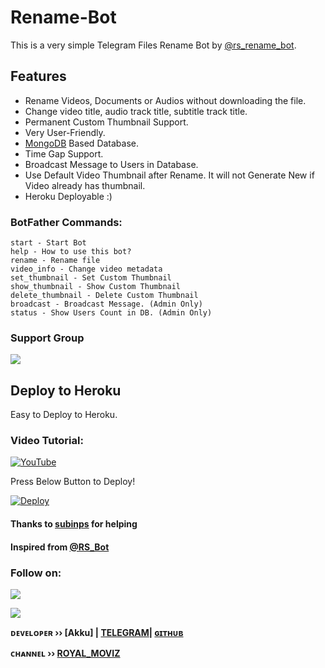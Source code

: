 # Rename-Bot
This is a very simple Telegram Files Rename Bot by [@rs_rename_bot](https://t.me/Rs_rename_bot).

## Features
- Rename Videos, Documents or Audios without downloading the file.
- Change video title, audio track title, subtitle track title.
- Permanent Custom Thumbnail Support.
- Very User-Friendly.
- [MongoDB](https://mongodb.com) Based Database.
- Time Gap Support.
- Broadcast Message to Users in Database.
- Use Default Video Thumbnail after Rename. It will not Generate New if Video already has thumbnail.
- Heroku Deployable :)

### BotFather Commands:
```
start - Start Bot
help - How to use this bot?
rename - Rename file
video_info - Change video metadata
set_thumbnail - Set Custom Thumbnail
show_thumbnail - Show Custom Thumbnail
delete_thumbnail - Delete Custom Thumbnail
broadcast - Broadcast Message. (Admin Only)
status - Show Users Count in DB. (Admin Only)
```

### Support Group
<a href="https://t.me/royal_moviz"><img src="https://img.shields.io/badge/Telegram-Join%20Telegram%20Group-blue.svg?logo=telegram"></a>

## Deploy to Heroku
Easy to Deploy to Heroku.

### Video Tutorial:
[![YouTube](https://img.shields.io/badge/YouTube-Video%20Tutorial-red?logo=youtube)](https://youtu.be/edcOa_cZWg4)


Press Below Button to Deploy!

[![Deploy](https://www.herokucdn.com/deploy/button.svg)](https://heroku.com/deploy?template=https://github.com/Rajasekar811/OP-Rename-Bot)

#### Thanks to [subinps](https://github.com/subinps) for helping
#### Inspired from [@RS_Bot](https://t.me/akku811_bot) 

### Follow on:
<p align="left">
<a href="https://github.com/Rajasekar811"><img src="https://img.shields.io/badge/GitHub-Follow%20on%20GitHub-inactive.svg?logo=github"></a>






</p>
<p align="left">
<a href="https://instagram.com/_.akku.______"><img src="https://img.shields.io/badge/Instagram-Follow%20on%20Instagram-important.svg?logo=instagram"></a>


</p>


<b>ᴅᴇᴠᴇʟᴏᴘᴇʀ ›› [Akku] | [TELEGRAM](https://t.me/raja_sekar_811)| 
  [ɢɪᴛʜᴜʙ](https://GitHub.com/Rajasekar811)</b>
                                                                                                                                                                                    
<b>ᴄʜᴀɴɴᴇʟ ›› [ROYAL_MOVIZ](https://t.me/royal_moviz)</b>
